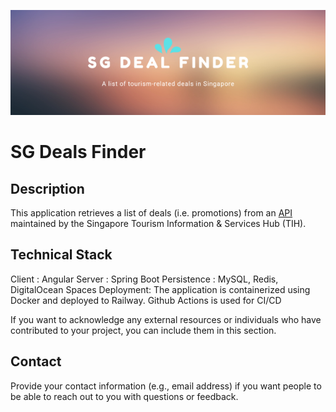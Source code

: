 ![Banner](https://github.com/gdgdgdrox/VTTP_FINAL_PROJECT_FRESH/blob/main/readme-banner.png)
# SG Deals Finder

## Description

This application retrieves a list of deals (i.e. promotions) from an [API](https://tih-dev.stb.gov.sg/deals-user-and-provider-api/apis/get/content/deals/v2/search) 
maintained by the Singapore Tourism Information & Services Hub (TIH).

## Technical Stack

Client : Angular
Server : Spring Boot
Persistence : MySQL, Redis, DigitalOcean Spaces
Deployment: 
The application is containerized using Docker and deployed to Railway. 
Github Actions is used for CI/CD



If you want to acknowledge any external resources or individuals who have contributed to your project, you can include them in this section.

## Contact

Provide your contact information (e.g., email address) if you want people to be able to reach out to you with questions or feedback.
